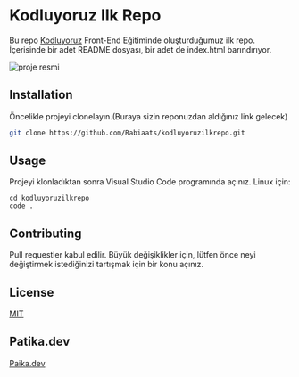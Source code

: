 # Kodluyoruz Ilk Repo
Bu repo [Kodluyoruz](https://raw.githubusercontent.com/Kodluyoruz/taskforce/main/git/odev1/figures/github.png) Front-End Eğitiminde oluşturduğumuz ilk repo. İçerisinde bir adet README dosyası, bir adet de index.html barındırıyor.

![proje resmi](https://user-images.githubusercontent.com/102286448/212893286-9072f7ce-9c73-4b33-98bd-622daf53b8bb.png)


## Installation
Öncelikle projeyi clonelayın.(Buraya sizin reponuzdan aldığınız link gelecek)

```bash
git clone https://github.com/Rabiaats/kodluyoruzilkrepo.git
```

## Usage
Projeyi klonladıktan sonra Visual Studio Code programında açınız.
Linux için:

```linux
cd kodluyoruzilkrepo
code .
```

## Contributing
Pull requestler kabul edilir. Büyük değişiklikler için, lütfen önce neyi değiştirmek istediğinizi tartışmak için bir konu açınız.

## License
[MIT](https://choosealicense.com/licenses/mit/)

## Patika.dev
[Paika.dev](https://app.patika.dev/)

